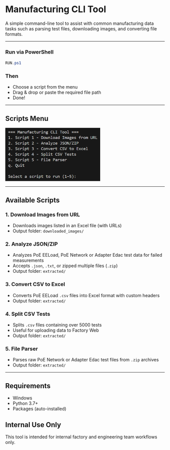 # Manufacturing CLI Tool

A simple command-line tool to assist with common manufacturing data tasks such as parsing test files, downloading images, and converting file formats.

---
### Run via PowerShell

```powershell
RUN.ps1
```
### Then 

- Choose a script from the menu
- Drag & drop or paste the required file path
- Done!

---

## Scripts Menu

<img src="web%20images/menu_d.png" alt="CLI Menu" width="300"/>

---

## Available Scripts

### 1. Download Images from URL

- Downloads images listed in an Excel file (with URLs)
- Output folder: `downloaded_images/`

### 2. Analyze JSON/ZIP

- Analyzes PoE EELoad, PoE Network or Adapter Edac test data  for failed measurements
- Accepts `.json`, `.txt`, or zipped multiple files (`.zip`)
- Output folder: `extracted/`

### 3. Convert CSV to Excel

- Converts PoE EELoad `.csv` files into Excel format with custom headers
- Output folder: `extracted/`

### 4. Split CSV Tests

- Splits `.csv` files containing over 5000 tests  
- Useful for uploading data to Factory Web
- Output folder: `extracted/`  

### 5. File Parser

- Parses raw PoE Network or Adapter Edac test files from `.zip` archives
- Output folder: `extracted/`

---

## Requirements

- Windows
- Python 3.7+
- Packages (auto-installed)

## Internal Use Only

This tool is intended for internal factory and engineering team workflows only.
